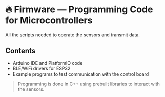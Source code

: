 # 🔥 Firmware — Programming Code for Microcontrollers

All the scripts needed to operate the sensors and transmit data.

## Contents

- Arduino IDE and PlatformIO code
- BLE/WiFi drivers for ESP32
- Example programs to test communication with the control board

> Programming is done in C++ using prebuilt libraries to interact with the sensors.
